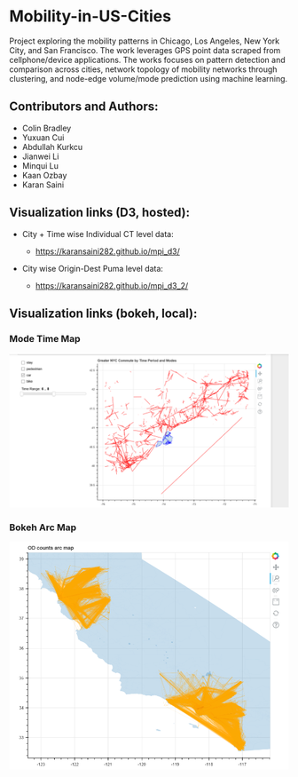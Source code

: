 # Mobility-in-US-Cities
Project exploring the mobility patterns in Chicago, Los Angeles, New York City, and San Francisco. The work leverages GPS point data scraped from cellphone/device applications. The works focuses on pattern detection and comparison across cities, network topology of mobility networks through clustering, and node-edge volume/mode prediction using machine learning.

## Contributors and Authors:

- Colin Bradley
- Yuxuan Cui
- Abdullah Kurkcu 
- Jianwei Li
- Minqui Lu
- Kaan Ozbay
- Karan Saini

## Visualization links (D3, hosted):

- City + Time wise Individual CT level data:
  - https://karansaini282.github.io/mpi_d3/
  
- City wise Origin-Dest Puma level data:
  - https://karansaini282.github.io/mpi_d3_2/

## Visualization links (bokeh, local):

### Mode Time Map
![](Bokeh_Mode_Time.png)

### Bokeh Arc Map
![](Bokeh_Arc_Map.png)
